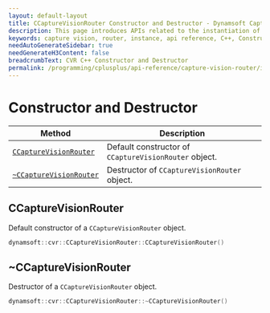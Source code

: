 ```yaml
---
layout: default-layout
title: CCaptureVisionRouter Constructor and Destructor - Dynamsoft Capture Vision C++ Edition API
description: This page introduces APIs related to the instantiation of the CCaptureVisionRouter class of Dynamsoft Capture Vision C++ Edition.
keywords: capture vision, router, instance, api reference, C++, Constructor, Destructor
needAutoGenerateSidebar: true
needGenerateH3Content: false
breadcrumbText: CVR C++ Constructor and Destructor
permalink: /programming/cplusplus/api-reference/capture-vision-router/instantiate.html
---
```


# Constructor and Destructor

| Method                                             | Description                                           |
| -------------------------------------------------- | ----------------------------------------------------- |
| [`CCaptureVisionRouter`](#ccapturevisionrouter)    | Default constructor of `CCaptureVisionRouter` object. |
| [`~CCaptureVisionRouter`](#ccapturevisionrouter-1) | Destructor of `CCaptureVisionRouter` object.          |

## CCaptureVisionRouter

Default constructor of a `CCaptureVisionRouter` object.

```cpp
dynamsoft::cvr::CCaptureVisionRouter::CCaptureVisionRouter()
```

## ~CCaptureVisionRouter

Destructor of a `CCaptureVisionRouter` object.

```cpp
dynamsoft::cvr::CCaptureVisionRouter::~CCaptureVisionRouter()
```
